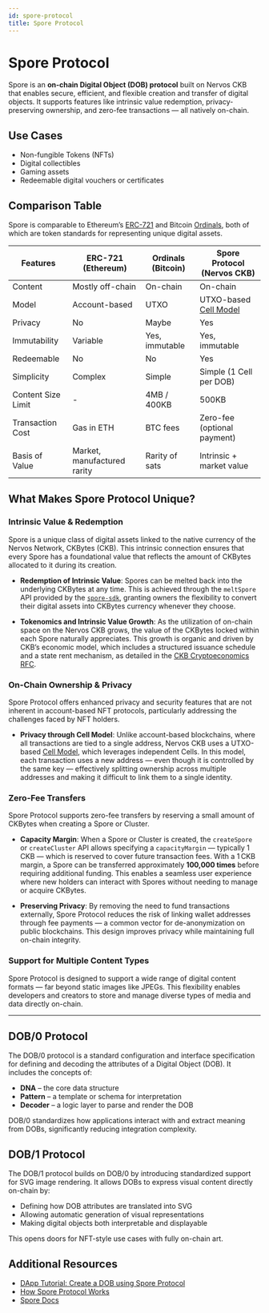 ```yaml
---
id: spore-protocol
title: Spore Protocol
---
```


# Spore Protocol

Spore is an **on-chain Digital Object (DOB) protocol** built on Nervos CKB that enables secure, efficient, and flexible creation and transfer of digital objects. It supports features like intrinsic value redemption, privacy-preserving ownership, and zero-fee transactions — all natively on-chain.

## Use Cases

- Non-fungible Tokens (NFTs)
- Digital collectibles
- Gaming assets
- Redeemable digital vouchers or certificates

## Comparison Table

Spore is comparable to Ethereum’s [ERC-721](https://eips.ethereum.org/EIPS/eip-721) and Bitcoin [Ordinals](https://docs.ordinals.com/overview.html), both of which are token standards for representing unique digital assets.

| Features           | ERC-721 (Ethereum)          | Ordinals (Bitcoin) | Spore Protocol (Nervos CKB)                                |
| ------------------ | --------------------------- | ------------------ | ---------------------------------------------------------- |
| Content            | Mostly off-chain            | On-chain           | On-chain                                                   |
| Model              | Account-based               | UTXO               | UTXO-based [Cell Model](/docs/tech-explanation/cell-model) |
| Privacy            | No                          | Maybe              | Yes                                                        |
| Immutability       | Variable                    | Yes, immutable     | Yes, immutable                                             |
| Redeemable         | No                          | No                 | Yes                                                        |
| Simplicity         | Complex                     | Simple             | Simple (1 Cell per DOB)                                    |
| Content Size Limit | -                           | 4MB / 400KB        | 500KB                                                      |
| Transaction Cost   | Gas in ETH                  | BTC fees           | Zero-fee (optional payment)                                |
| Basis of Value     | Market, manufactured rarity | Rarity of sats     | Intrinsic + market value                                   |

## What Makes Spore Protocol Unique?

### Intrinsic Value & Redemption

Spore is a unique class of digital assets linked to the native currency of the Nervos Network, CKBytes (CKB). This intrinsic connection ensures that every Spore has a foundational value that reflects the amount of CKBytes allocated to it during its creation.

- **Redemption of Intrinsic Value**: Spores can be melted back into the underlying CKBytes at any time. This is achieved through the `meltSpore` API provided by the [`spore-sdk`](https://github.com/sporeprotocol/spore-sdk), granting owners the flexibility to convert their digital assets into CKBytes currency whenever they choose.

- **Tokenomics and Intrinsic Value Growth**: As the utilization of on-chain space on the Nervos CKB grows, the value of the CKBytes locked within each Spore naturally appreciates. This growth is organic and driven by CKB’s economic model, which includes a structured issuance schedule and a state rent mechanism, as detailed in the [CKB Cryptoeconomics RFC](https://github.com/nervosnetwork/rfcs/blob/master/rfcs/0019-economic-model/0019-economic-model.md).

### On-Chain Ownership & Privacy

Spore Protocol offers enhanced privacy and security features that are not inherent in account-based NFT protocols, particularly addressing the challenges faced by NFT holders.

- **Privacy through Cell Model**: Unlike account-based blockchains, where all transactions are tied to a single address, Nervos CKB uses a UTXO-based [Cell Model](/docs/tech-explanation/cell-model), which leverages independent Cells. In this model, each transaction uses a new address — even though it is controlled by the same key — effectively splitting ownership across multiple addresses and making it difficult to link them to a single identity.

### Zero-Fee Transfers

Spore Protocol supports zero-fee transfers by reserving a small amount of CKBytes when creating a Spore or Cluster.

- **Capacity Margin**: When a Spore or Cluster is created, the `createSpore` or `createCluster` API allows specifying a `capacityMargin` — typically 1 CKB — which is reserved to cover future transaction fees. With a 1 CKB margin, a Spore can be transferred approximately **100,000 times** before requiring additional funding. This enables a seamless user experience where new holders can interact with Spores without needing to manage or acquire CKBytes.

- **Preserving Privacy**: By removing the need to fund transactions externally, Spore Protocol reduces the risk of linking wallet addresses through fee payments — a common vector for de-anonymization on public blockchains. This design improves privacy while maintaining full on-chain integrity.

### Support for Multiple Content Types

Spore Protocol is designed to support a wide range of digital content formats — far beyond static images like JPEGs. This flexibility enables developers and creators to store and manage diverse types of media and data directly on-chain.

---

## DOB/0 Protocol

The DOB/0 protocol is a standard configuration and interface specification for defining and decoding the attributes of a Digital Object (DOB). It includes the concepts of:

- **DNA** – the core data structure
- **Pattern** – a template or schema for interpretation
- **Decoder** – a logic layer to parse and render the DOB

DOB/0 standardizes how applications interact with and extract meaning from DOBs, significantly reducing integration complexity.

## DOB/1 Protocol

The DOB/1 protocol builds on DOB/0 by introducing standardized support for SVG image rendering. It allows DOBs to express visual content directly on-chain by:

- Defining how DOB attributes are translated into SVG
- Allowing automatic generation of visual representations
- Making digital objects both interpretable and displayable

This opens doors for NFT-style use cases with fully on-chain art.

## Additional Resources

- [DApp Tutorial: Create a DOB using Spore Protocol](/docs/dapp/create-dob)
- [How Spore Protocol Works](/docs/common-scripts/spore-protocol)
- [Spore Docs](https://docs.spore.pro)
